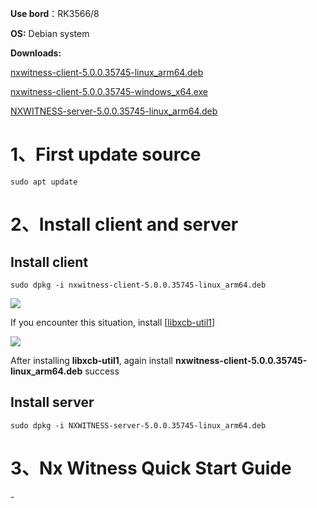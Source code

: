 **Use bord**：RK3566/8    

**OS:** Debian system

**Downloads:**

[nxwitness-client-5.0.0.35745-linux_arm64.deb](https://1drv.ms/u/s!AqvWy-LFD_JhijUws4uXhY2QId7z?e=fu33Cr) 

[nxwitness-client-5.0.0.35745-windows_x64.exe](https://1drv.ms/u/s!AqvWy-LFD_JhijO370vXVbTdSAYY?e=3jRqrJ) 

[NXWITNESS-server-5.0.0.35745-linux_arm64.deb](https://1drv.ms/u/s!AqvWy-LFD_JhijSlUjAT7wAtWPDc?e=gwp27x) 



# 1、First update source

```
sudo apt update
```

# 2、Install client and server

## 	**Install client**

```
sudo dpkg -i nxwitness-client-5.0.0.35745-linux_arm64.deb
```

![](https://github.com/evin792/Build-Videorecorder-Bundle-use-Networkoptix-Client-on-HYY-RK3566-Tablet/blob/main/files/1.png)

If you encounter this situation, install [[libxcb-util1](http://ftp.br.debian.org/debian/pool/main/x/xcb-util/)]

![](https://github.com/evin792/Build-Videorecorder-Bundle-use-Networkoptix-Client-on-HYY-RK3566-Tablet/blob/main/files/2.png)

After installing **libxcb-util1**,  again install **nxwitness-client-5.0.0.35745-linux_arm64.deb** success

## 	**Install server**

```
sudo dpkg -i NXWITNESS-server-5.0.0.35745-linux_arm64.deb
```

# 3、Nx Witness Quick Start Guide

-[](https://github.com/evin792/Build-Videorecorder-Bundle-use-Networkoptix-Client-on-HYY-RK3566-Tablet/blob/main/quick_start_guide.pdf)
